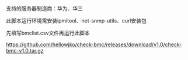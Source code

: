支持的服务器制造商：华为、华三

此脚本运行环境需安装ipmitool、net-snmp-utils、curl安装包

先填写bmclist.csv文件再运行此脚本

https://github.com/hellowjko/check-bmc/releases/download/v1.0/check-bmc-v1.0.tar.gz
